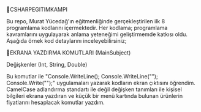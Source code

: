 🔷CSHARPEGITIMKAMPI

Bu repo, Murat Yücedağ'ın eğitmenliğinde gerçekleştirilen ilk 8 programlama kodlarını içermektedir. Her kodlama; programlama kavramlarını uygulayarak anlama yeteneğimi geliştirmemde katkısı oldu. 
Aşağıda örnek kod detaylarını inceleyebilirsiniz;

💠EKRANA YAZDIRMA KOMUTLARI (MainSubject)

Değişkenler (Int, String, Double)

Bu komutlar ile "Console.WriteLine(); Console.WriteLine(""); Console.Write("");" uygulamaları yazarak kodların ekran çıktısını öğrendim.
CamelCase adlandırma standartı ile değil değişken tanımları ile kişisel bilgileri ekrana yazdıran ve küçük bir menü kartında bulunan ürünlerin fiyatlarını hesaplacak komutlar yazdım.
